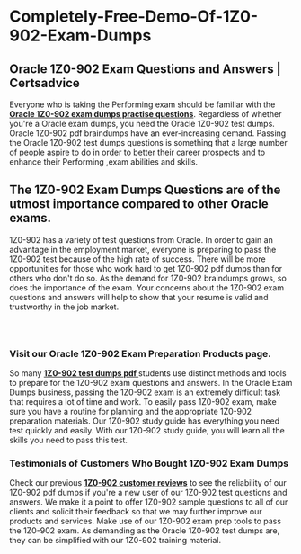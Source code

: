 # Completely-Free-Demo-Of-1Z0-902-Exam-Dumps
<h2><strong>Oracle 1Z0-902 Exam Questions and Answers | Certsadvice</strong></h2> <p>Everyone who is taking the Performing exam should be familiar with the <a href="http://www.certsadvice.com/oracle/1z0-902-practice-questions"><strong>Oracle 1Z0-902 exam dumps practise questions</strong></a>. Regardless of whether you&#39;re a Oracle exam dumps, you need the Oracle 1Z0-902 test dumps. Oracle 1Z0-902 pdf braindumps have an ever-increasing demand. Passing the Oracle 1Z0-902 test dumps questions is something that a large number of people aspire to do in order to better their career prospects and to enhance their Performing ,exam abilities and skills.</p> <h2><strong>The 1Z0-902 Exam Dumps Questions are of the utmost importance compared to other Oracle exams.</strong></h2> <p>1Z0-902 has a variety of test questions from Oracle. In order to gain an advantage in the employment market, everyone is preparing to pass the 1Z0-902 test because of the high rate of success. There will be more opportunities for those who work hard to get 1Z0-902 pdf dumps than for others who don&#39;t do so. As the demand for 1Z0-902 braindumps grows, so does the importance of the exam. Your concerns about the 1Z0-902 exam questions and answers will help to show that your resume is valid and trustworthy in the job market.</p> <p><a href="http://www.certsadvice.com/oracle/1z0-902-practice-questions" style="display: block; padding: 1em 0; text-align: center; "><img alt="" src="https://1.bp.blogspot.com/-RUOr8Wn-CRk/YUYAxC8kcHI/AAAAAAAAAnw/F7BbdI3tw8QDj5z8iX0vQAioQzKiUxduwCLcBGAsYHQ/s0/unnamed.jpg" /></a></p> <h3><strong>Visit our Oracle 1Z0-902 Exam Preparation Products page.</strong></h3> <p>So many <a href="http://www.certsadvice.com/oracle/1z0-902-practice-questions"><strong>1Z0-902 test dumps pdf </strong></a>students use distinct methods and tools to prepare for the 1Z0-902 exam questions and answers. In the Oracle Exam Dumps business, passing the 1Z0-902 exam is an extremely difficult task that requires a lot of time and work. To easily pass 1Z0-902 exam, make sure you have a routine for planning and the appropriate 1Z0-902 preparation materials. Our 1Z0-902 study guide has everything you need test quickly and easily. With our 1Z0-902 study guide, you will learn all the skills you need to pass this test.</p> <h3><strong>Testimonials of Customers Who Bought 1Z0-902 Exam Dumps</strong></h3> <p>Check our previous <a href="http://www.certsadvice.com/oracle/1z0-902-practice-questions"><strong>1Z0-902 customer reviews</strong></a> to see the reliability of our 1Z0-902 pdf dumps if you&#39;re a new user of our 1Z0-902 test questions and answers. We make it a point to offer 1Z0-902 sample questions to all of our clients and solicit their feedback so that we may further improve our products and services. Make use of our 1Z0-902 exam prep tools to pass the 1Z0-902 exam. As demanding as the Oracle 1Z0-902 test dumps are, they can be simplified with our 1Z0-902 training material.</p>

